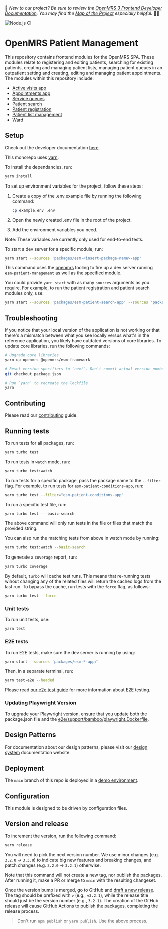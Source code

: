 :wave: *New to our project? Be sure to review the [OpenMRS 3 Frontend Developer Documentation](https://openmrs.github.io/openmrs-esm-core/#/). You may find the [Map of the Project](https://openmrs.github.io/openmrs-esm-core/#/main/map) especially helpful.* :teacher: 

![Node.js CI](https://github.com/openmrs/openmrs-esm-patient-management/actions/workflows/ci.yml/badge.svg)

# OpenMRS Patient Management

This repository contains frontend modules for the OpenMRS SPA. These modules relate to registering and editing patients, searching for existing patients, creating and managing patient lists, managing patient queues in an outpatient setting and creating, editing and managing patient appointments. The modules within this repository include:

- [Active visits app](packages/esm-active-visits-app/)
- [Appointments app](packages/esm-appointments-app/)
- [Service queues](packages/esm-service-queues-app/README.md)
- [Patient search](packages/esm-patient-search-app)
- [Patient registration](packages/esm-patient-registration-app)
- [Patient list management](packages/esm-patient-list-management-app)
- [Ward](packages/esm-ward-app)

## Setup

Check out the developer documentation [here](http://o3-dev.docs.openmrs.org).

This monorepo uses [yarn](https://yarnpkg.com).

To install the dependancies, run:
```bash
yarn install
```

To set up environment variables for the project, follow these steps:

1. Create a copy of the .env.example file by running the following command:

    ```bash
    cp example.env .env
    ```

2. Open the newly created .env file in the root of the project.

3. Add the environment variables you need.

Note: These variables are currently only used for end-to-end tests.

To start a dev server for a specific module, run:

```bash
yarn start --sources 'packages/esm-<insert-package-name>-app'
```

This command uses the [openmrs](https://www.npmjs.com/package/openmrs) tooling to fire up a dev server running `esm-patient-management` as well as the specified module.

You could provide `yarn start` with as many `sources` arguments as you require. For example, to run the patient registration and patient search modules only, use:

```bash
yarn start --sources 'packages/esm-patient-search-app' --sources 'packages/esm-patient-registration-app'
```

## Troubleshooting

If you notice that your local version of the application is not working or that there's a mismatch between what you see locally versus what's in the reference application, you likely have outdated versions of core libraries. To update core libraries, run the following commands:

```bash
# Upgrade core libraries
yarn up openmrs @openmrs/esm-framework

# Reset version specifiers to `next`. Don't commit actual version numbers.
git checkout package.json

# Run `yarn` to recreate the lockfile
yarn
```


## Contributing

Please read our [contributing](http://o3-dev.docs.openmrs.org/#/getting_started/contributing) guide.

## Running tests

To run tests for all packages, run:

```bash
yarn turbo test
```

To run tests in `watch` mode, run:

```bash
yarn turbo test:watch
```

To run tests for a specific package, pass the package name to the `--filter` flag. For example, to run tests for `esm-patient-conditions-app`, run:

```bash
yarn turbo test --filter="esm-patient-conditions-app"
```

To run a specific test file, run:

```bash
yarn turbo test -- basic-search
```

The above command will only run tests in the file or files that match the provided string.

You can also run the matching tests from above in watch mode by running:

```bash
yarn turbo test:watch --basic-search
```

To generate a `coverage` report, run:

```bash
yarn turbo coverage
```

By default, `turbo` will cache test runs. This means that re-running tests wihout changing any of the related files will return the cached logs from the last run. To bypass the cache, run tests with the `force` flag, as follows:

```bash
yarn turbo test --force
```

### Unit tests
To run unit tests, use:

```sh
yarn test
```

### E2E tests

To run E2E tests, make sure the dev server is running by using:

```sh
yarn start --sources 'packages/esm-*-app/'
```

Then, in a separate terminal, run:

```sh
yarn test-e2e --headed
```

Please read [our e2e test guide](https://o3-docs.openmrs.org/docs/frontend-modules/testing#end-to-end-testing-with-playwright) for more information about E2E testing.

### Updating Playwright Version

To upgrade your Playwright version, ensure that you update both the package.json file and the [e2e/support/bamboo/playwright.Dockerfile](e2e/support/bamboo/playwright.Dockerfile).

## Design Patterns

For documentation about our design patterns, please visit our [design system](https://zeroheight.com/23a080e38/p/880723--introduction) documentation website.

## Deployment

The `main` branch of this repo is deployed in a [demo environment](https://openmrs-spa.org/openmrs/spa).

## Configuration

This module is designed to be driven by configuration files.

## Version and release

To increment the version, run the following command:

```sh
yarn release
```

You will need to pick the next version number. We use minor changes (e.g. `3.2.0` → `3.3.0`)
to indicate big new features and breaking changes, and patch changes (e.g. `3.2.0` → `3.2.1`)
otherwise.

Note that this command will not create a new tag, nor publish the packages.
After running it, make a PR or merge to `main` with the resulting changeset.

Once the version bump is merged, go to GitHub and
[draft a new release](https://github.com/openmrs/openmrs-esm-patient-management/releases/new). 
The tag should be prefixed with `v` (e.g., `v3.2.1`), while the release title
should just be the version number (e.g., `3.2.1`). The creation of the GitHub release
will cause GitHub Actions to publish the packages, completing the release process.

> Don't run `npm publish` or `yarn publish`. Use the above process.

